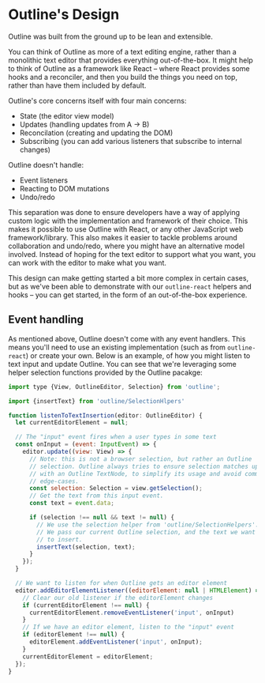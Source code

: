 # Outline's Design

Outline was built from the ground up to be lean and extensible.

You can think of Outline as more of a text editing engine, rather than a monolithic text
editor that provides everything out-of-the-box. It might help to think of Outline as
a framework like React – where React provides some hooks and a reconciler, and then you
build the things you need on top, rather than have them included by default.

Outline's core concerns itself with four main concerns:

- State (the editor view model)
- Updates (handling updates from A -> B)
- Reconcilation (creating and updating the DOM)
- Subscribing (you can add various listeners that subscribe to internal changes)

Outline doesn't handle:

- Event listeners
- Reacting to DOM mutations
- Undo/redo

This separation was done to ensure developers have a way of applying custom logic with the
implementation and framework of their choice. This makes it possible to use Outline with
React, or any other JavaScript web framework/library. This also makes it easier to tackle
problems around collaboration and undo/redo, where you might have an alternative model involved.
Instead of hoping for the text editor to support what you want, you can work with the editor
to make what you want.

This design can make getting started a bit more complex in certain cases, but as we've been
able to demonstrate with our `outline-react` helpers and hooks – you can get started, in the
form of an out-of-the-box experience.

## Event handling

As mentioned above, Outline doesn't come with any event handlers. This means you'll need to use
an existing implementation (such as from `outline-react`) or create your own. Below is an example,
of how you might listen to text input and update Outline. You can see that we're leveraging some
helper selection functions provided by the Outline pacakge:

```js
import type {View, OutlineEditor, Selection} from 'outline';

import {insertText} from 'outline/SelectionHlpers'

function listenToTextInsertion(editor: OutlineEditor) {
  let currentEditorElement = null;

  // The "input" event fires when a user types in some text
  const onInput = (event: InputEvent) => {
    editor.update((view: View) => {
      // Note: this is not a browser selection, but rather an Outline
      // selection. Outline always tries to ensure selection matches up
      // with an Outline TextNode, to simplify its usage and avoid common
      // edge-cases.
      const selection: Selection = view.getSelection();
      // Get the text from this input event.
      const text = event.data;

      if (selection !== null && text != null) {
        // We use the selection helper from 'outline/SelectionHelpers'.
        // We pass our current Outline selection, and the text we want
        // to insert.
        insertText(selection, text);
      }
    });
  }

  // We want to listen for when Outline gets an editor element
  editor.addEditorElementListener((editorElement: null | HTMLElement) => {
    // Clear our old listener if the editorElement changes
    if (currentEditorElement !== null) {
      currentEditorElement.removeEventListener('input', onInput)
    }
    // If we have an editor element, listen to the "input" event
    if (editorElement !== null) {
      editorElement.addEventListener('input', onInput);
    }
    currentEditorElement = editorElement;
  });
}
```